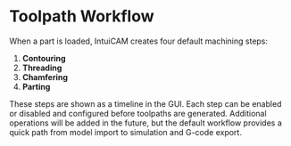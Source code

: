 # Toolpath Workflow

When a part is loaded, IntuiCAM creates four default machining steps:

1. **Contouring**
2. **Threading**
3. **Chamfering**
4. **Parting**

These steps are shown as a timeline in the GUI. Each step can be enabled or disabled and configured before toolpaths are generated. Additional operations will be added in the future, but the default workflow provides a quick path from model import to simulation and G-code export.
